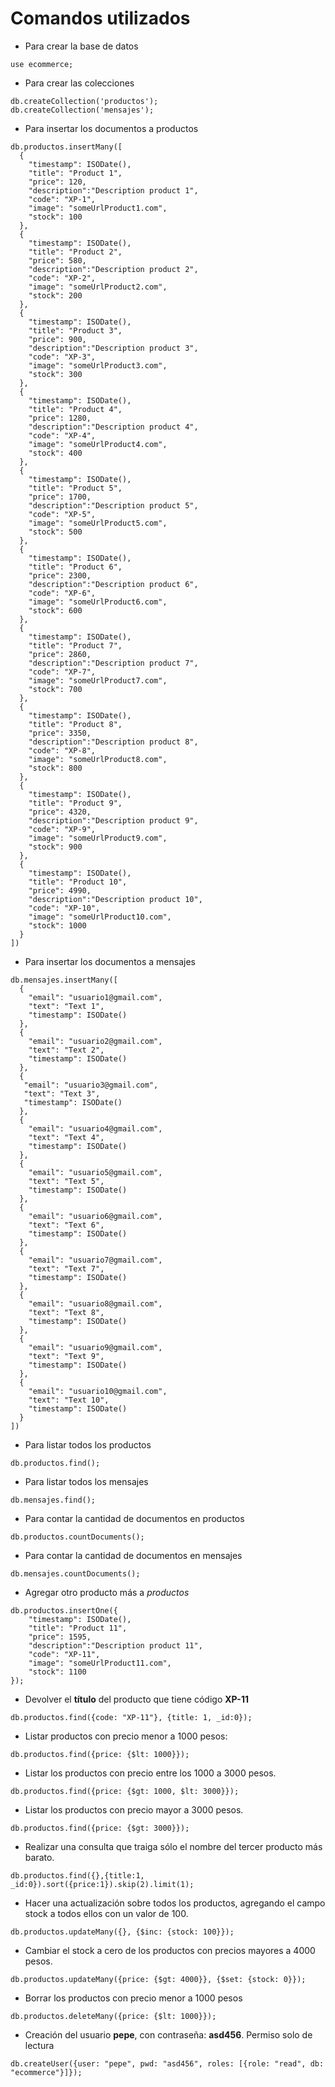 # Comandos utilizados

- Para crear la base de datos

```console
use ecommerce;
```

- Para crear las colecciones

```console
db.createCollection('productos');
db.createCollection('mensajes');
```

- Para insertar los documentos a productos

```console
db.productos.insertMany([
  {
    "timestamp": ISODate(),
    "title": "Product 1",
    "price": 120,
    "description":"Description product 1",
    "code": "XP-1",
    "image": "someUrlProduct1.com",
    "stock": 100
  },
  {
    "timestamp": ISODate(),
    "title": "Product 2",
    "price": 580,
    "description":"Description product 2",
    "code": "XP-2",
    "image": "someUrlProduct2.com",
    "stock": 200
  },
  {
    "timestamp": ISODate(),
    "title": "Product 3",
    "price": 900,
    "description":"Description product 3",
    "code": "XP-3",
    "image": "someUrlProduct3.com",
    "stock": 300
  },
  {
    "timestamp": ISODate(),
    "title": "Product 4",
    "price": 1280,
    "description":"Description product 4",
    "code": "XP-4",
    "image": "someUrlProduct4.com",
    "stock": 400
  },
  { 
    "timestamp": ISODate(),
    "title": "Product 5",
    "price": 1700,
    "description":"Description product 5",
    "code": "XP-5",
    "image": "someUrlProduct5.com",
    "stock": 500
  },
  { 
    "timestamp": ISODate(),
    "title": "Product 6",
    "price": 2300,
    "description":"Description product 6",
    "code": "XP-6",
    "image": "someUrlProduct6.com",
    "stock": 600
  },
  { 
    "timestamp": ISODate(),
    "title": "Product 7",
    "price": 2860,
    "description":"Description product 7",
    "code": "XP-7",
    "image": "someUrlProduct7.com",
    "stock": 700
  },
  { 
    "timestamp": ISODate(),
    "title": "Product 8",
    "price": 3350,
    "description":"Description product 8",
    "code": "XP-8",
    "image": "someUrlProduct8.com",
    "stock": 800
  },
  {
    "timestamp": ISODate(),
    "title": "Product 9",
    "price": 4320,
    "description":"Description product 9",
    "code": "XP-9",
    "image": "someUrlProduct9.com",
    "stock": 900
  },
  { 
    "timestamp": ISODate(),
    "title": "Product 10",
    "price": 4990,
    "description":"Description product 10",
    "code": "XP-10",
    "image": "someUrlProduct10.com",
    "stock": 1000
  }
])
```

- Para insertar los documentos a mensajes

```console
db.mensajes.insertMany([
  {
    "email": "usuario1@gmail.com",
    "text": "Text 1",
    "timestamp": ISODate()
  },
  {
    "email": "usuario2@gmail.com",
    "text": "Text 2",
    "timestamp": ISODate()
  },
  {
   "email": "usuario3@gmail.com",
   "text": "Text 3",
   "timestamp": ISODate()
  },
  {
    "email": "usuario4@gmail.com",
    "text": "Text 4",
    "timestamp": ISODate()
  },
  {
    "email": "usuario5@gmail.com",
    "text": "Text 5",
    "timestamp": ISODate()
  },
  {
    "email": "usuario6@gmail.com",
    "text": "Text 6",
    "timestamp": ISODate()
  },
  {
    "email": "usuario7@gmail.com",
    "text": "Text 7",
    "timestamp": ISODate()
  },
  {
    "email": "usuario8@gmail.com",
    "text": "Text 8",
    "timestamp": ISODate()
  },
  {
    "email": "usuario9@gmail.com",
    "text": "Text 9",
    "timestamp": ISODate()
  },
  {
    "email": "usuario10@gmail.com",
    "text": "Text 10",
    "timestamp": ISODate()
  }
])
```

- Para listar todos los productos

```console
db.productos.find();
```

- Para listar todos los mensajes

```console
db.mensajes.find();
```

- Para contar la cantidad de documentos en productos

```console
db.productos.countDocuments();
```

- Para contar la cantidad de documentos en mensajes

```console
db.mensajes.countDocuments();
```

- Agregar otro producto más a *productos*

```console
db.productos.insertOne({
    "timestamp": ISODate(),
    "title": "Product 11",
    "price": 1595,
    "description":"Description product 11",
    "code": "XP-11",
    "image": "someUrlProduct11.com",
    "stock": 1100
});
```

- Devolver el **título** del producto que tiene código **XP-11**

```console
db.productos.find({code: "XP-11"}, {title: 1, _id:0});
```

- Listar productos con precio menor a 1000 pesos:

```console
db.productos.find({price: {$lt: 1000}});
```

- Listar los productos con precio entre los 1000 a 3000 pesos.

```console
db.productos.find({price: {$gt: 1000, $lt: 3000}});
```

- Listar los productos con precio mayor a 3000 pesos.

```console
db.productos.find({price: {$gt: 3000}});
```


- Realizar una consulta que traiga sólo el nombre del tercer producto más barato.

```console
db.productos.find({},{title:1, _id:0}).sort({price:1}).skip(2).limit(1);
```


- Hacer una actualización sobre todos los productos, agregando el campo stock a todos ellos con un valor de 100.

```console
db.productos.updateMany({}, {$inc: {stock: 100}});
```


- Cambiar el stock a cero de los productos con precios mayores a 4000 pesos. 

```console
db.productos.updateMany({price: {$gt: 4000}}, {$set: {stock: 0}});
```


- Borrar los productos con precio menor a 1000 pesos

```console
db.productos.deleteMany({price: {$lt: 1000}});
```


- Creación del usuario **pepe**, con contraseña: **asd456**. Permiso solo de lectura
  
```console
db.createUser({user: "pepe", pwd: "asd456", roles: [{role: "read", db: "ecommerce"}]});
```
